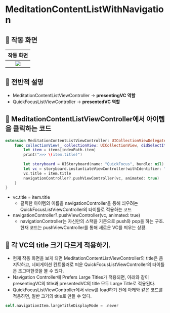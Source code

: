 # MeditationContentListWithNavigation

## 🍎 작동 화면

| 작동 화면 |
|:--------------------------------:|
| ![](https://i.imgur.com/dEHBLBM.gif) |


## 🍎 전반적 설명
- MeditationContentListViewController -> **presentingVC 역할**
- QuickFocusListViewController -> **presentedVC 역할**

## 🍎 MeditationContentListViewController에서 아이템을 클릭하는 코드
```swift
extension MeditationContentListViewController: UICollectionViewDelegate {
    func collectionView(_ collectionView: UICollectionView, didSelectItemAt indexPath: IndexPath) {
        let item = items[indexPath.item]
        print(">>> \(item.title)")
        
        let storyboard = UIStoryboard(name: "QuickFocus", bundle: nil)
        let vc = storyboard.instantiateViewController(withIdentifier: "QuickFocusListViewController") as! QuickFocusListViewController
        vc.title = item.title
        navigationController?.pushViewController(vc, animated: true)
    }
}
```
- vc.title = item.title
    - 클릭한 아이템의 이름을 navigationController을 통해 띄우려는 QuickFocusListViewController의 타이틀로 적용하는 코드
- navigationController?.pushViewController(vc, animated: true)
    - navigationController는 자신만의 스택을 기준으로 push와 pop을 하는 구조. 현재 코드는 pushViewController를 통해 새로운 VC를 띄우는 상황.

## 🍎 각 VC의 title 크기 다르게 적용하기.
- 현재 작동 화면을 보게 되면 MeditationContentListViewController의 title은 큼지막하고, 네비게이션 컨트롤러로 띄운 QuickFocusListViewController의 타이틀은 조그마한것을 볼 수 있다.
- Navigation Controller에 Prefers Large Titles가 적용되면, 아래와 같이 presentingVC의 title과 presentedVC의 title 모두 Large Title로 적용된다.
- QuickFocusListViewController에서 view를 load하기 전에 아래와 같은 코드를 적용하면, 일반 크기의 title로 만들 수 있다.
```swift
self.navigationItem.largeTitleDisplayMode = .never
```

